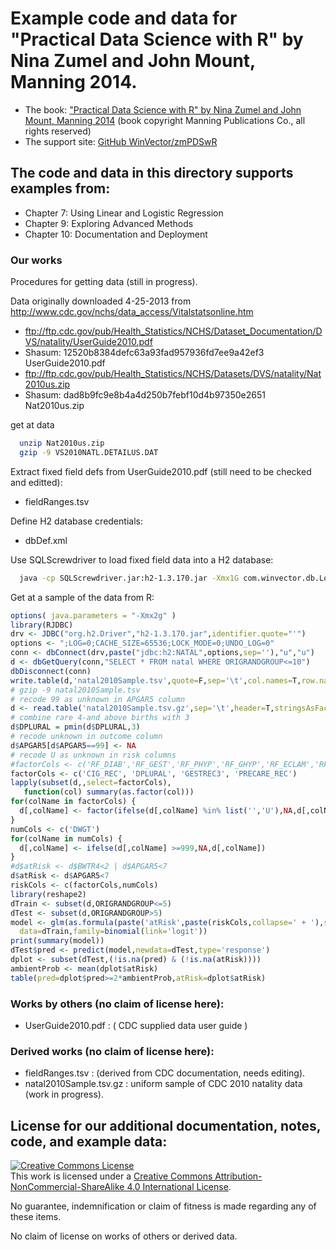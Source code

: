

# Example code and data for "Practical Data Science with R" by Nina Zumel and John Mount, Manning 2014.


 * The book: ["Practical Data Science with R" by Nina Zumel and John Mount, Manning 2014](http://www.manning.com/zumel/)  (book copyright Manning Publications Co., all rights reserved)
 * The support site: [GitHub WinVector/zmPDSwR](https://github.com/WinVector/zmPDSwR)


## The code and data in this directory supports examples from:
 * Chapter 7: Using Linear and Logistic Regression
 * Chapter 9: Exploring Advanced Methods
 * Chapter 10: Documentation and Deployment


### Our works


Procedures for getting data (still in progress).

Data originally downloaded 4-25-2013 from http://www.cdc.gov/nchs/data_access/Vitalstatsonline.htm
* ftp://ftp.cdc.gov/pub/Health_Statistics/NCHS/Dataset_Documentation/DVS/natality/UserGuide2010.pdf
* Shasum: 12520b8384defc63a93fad957936fd7ee9a42ef3  UserGuide2010.pdf
* ftp://ftp.cdc.gov/pub/Health_Statistics/NCHS/Datasets/DVS/natality/Nat2010us.zip
* Shasum: dad8b9fc9e8b4a4d250b7febf10d4b97350e2651  Nat2010us.zip

get at data
```bash
  unzip Nat2010us.zip
  gzip -9 VS2010NATL.DETAILUS.DAT 
```

Extract fixed field defs from UserGuide2010.pdf (still need to be checked and editted):
*  fieldRanges.tsv

Define H2 database credentials:
*  dbDef.xml

Use SQLScrewdriver to load fixed field data into a H2 database:
```bash
  java -cp SQLScrewdriver.jar:h2-1.3.170.jar -Xmx1G com.winvector.db.LoadFFF file:dbDef.xml file:fieldRanges.tsv natal file:VS2010NATL.DETAILUS.DAT.gz
```

Get at a sample of the data from R:
```R
options( java.parameters = "-Xmx2g" )
library(RJDBC)
drv <- JDBC("org.h2.Driver","h2-1.3.170.jar",identifier.quote="'")
options <- ";LOG=0;CACHE_SIZE=65536;LOCK_MODE=0;UNDO_LOG=0"
conn <- dbConnect(drv,paste("jdbc:h2:NATAL",options,sep=''),"u","u")
d <- dbGetQuery(conn,"SELECT * FROM natal WHERE ORIGRANDGROUP<=10")
dbDisconnect(conn)
write.table(d,'natal2010Sample.tsv',quote=F,sep='\t',col.names=T,row.names=F)
# gzip -9 natal2010Sample.tsv
# recode 99 as unknown in APGAR5 column
d <- read.table('natal2010Sample.tsv.gz',sep='\t',header=T,stringsAsFactors=F)
# combine rare 4-and above births with 3
d$DPLURAL = pmin(d$DPLURAL,3)
# recode unknown in outcome column
d$APGAR5[d$APGAR5==99] <- NA
# recode U as unknown in risk columns
#factorCols <- c('RF_DIAB','RF_GEST','RF_PHYP','RF_GHYP','RF_ECLAM','RF_PPTERM','RF_PPOUTC', 'CIG_REC', 'DPLURAL', 'GESTREC3', 'PRECARE_REC')
factorCols <- c('CIG_REC', 'DPLURAL', 'GESTREC3', 'PRECARE_REC')
lapply(subset(d,,select=factorCols),
   function(col) summary(as.factor(col)))
for(colName in factorCols) {
  d[,colName] <- factor(ifelse(d[,colName] %in% list('','U'),NA,d[,colName]))
}
numCols <- c('DWGT')
for(colName in numCols) {
  d[,colName] <- ifelse(d[,colName] >=999,NA,d[,colName])
}
#d$atRisk <- d$BWTR4<2 | d$APGAR5<7
d$atRisk <- d$APGAR5<7
riskCols <- c(factorCols,numCols)
library(reshape2)
dTrain <- subset(d,ORIGRANDGROUP<=5)
dTest <- subset(d,ORIGRANDGROUP>5)
model <- glm(as.formula(paste('atRisk',paste(riskCols,collapse=' + '),sep=' ~ ')),
  data=dTrain,family=binomial(link='logit'))   
print(summary(model))
dTest$pred <- predict(model,newdata=dTest,type='response')
dplot <- subset(dTest,(!is.na(pred) & (!is.na(atRisk))))
ambientProb <- mean(dplot$atRisk)
table(pred=dplot$pred>=2*ambientProb,atRisk=dplot$atRisk)
```


### Works by others (no claim of license here):

* UserGuide2010.pdf : ( CDC supplied data user guide )


### Derived works (no claim of license here):

* fieldRanges.tsv : (derived from CDC documentation, needs editing).
* natal2010Sample.tsv.gz : uniform sample of CDC 2010 natality data (work in progress).



## License for our additional documentation, notes, code, and example data: 

<a rel="license" href="http://creativecommons.org/licenses/by-nc-sa/4.0/"><img alt="Creative Commons License" style="border-width:0" src="http://i.creativecommons.org/l/by-nc-sa/4.0/88x31.png" /></a><br />This work is licensed under a <a rel="license" href="http://creativecommons.org/licenses/by-nc-sa/4.0/">Creative Commons Attribution-NonCommercial-ShareAlike 4.0 International License</a>.

No guarantee, indemnification or claim of fitness is made regarding any of these items.

No claim of license on works of others or derived data.
